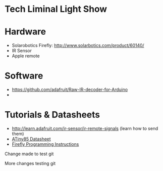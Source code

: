 # Tech Liminal Light Show


# Hardware

* Solarobotics Firefly: http://www.solarbotics.com/product/60140/
* IR Sensor
* Apple remote 


# Software

* https://github.com/adafruit/Raw-IR-decoder-for-Arduino
* 

# Tutorials & Datasheets

* http://learn.adafruit.com/ir-sensor/ir-remote-signals (learn how to send them)
* [ATiny85 Datasheet](http://www.atmel.com/Images/doc2586.pdf)
* [Firefly Programming Instructions](http://content.solarbotics.com/products/documentation/firefly_may29-2012.pdf)

Change made to test git

More changes testing git


